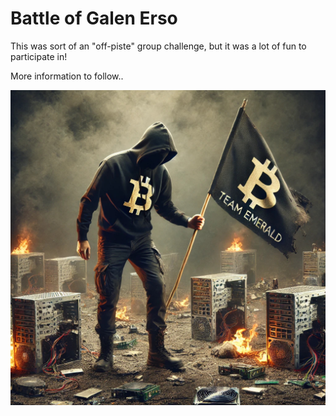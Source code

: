 # Battle of Galen Erso
This was sort of an "off-piste" group challenge, but it was a lot of fun to participate in!

More information to follow..

![Team Emerald](./imgs/team-emerald.png)
